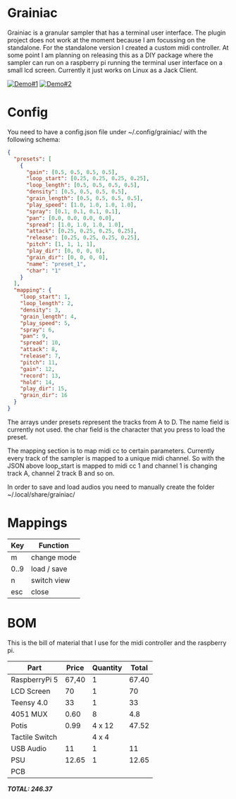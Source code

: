 # Grainiac

Grainiac is a granular sampler that has a terminal user interface. The plugin project does not work at the moment because I am focussing on the standalone. For the standalone version I created a custom midi controller.
At some point I am planning on releasing this as a DIY package where the sampler can run on a raspberry pi running the terminal user interface on a small lcd screen.
Currently it just works on Linux as a Jack Client.

[![Demo#1](https://img.youtube.com/vi/uADcnCzQX3A/0.jpg)](https://www.youtube.com/watch?v=XzJnMVo1ZkM)
[![Demo#2](https://img.youtube.com/vi/uADcnCzQX3A/0.jpg)](https://www.youtube.com/watch?v=uADcnCzQX3A)

# Config

You need to have a config.json file under ~/.config/grainiac/ with the following schema:

```json
{
  "presets": [
    {
      "gain": [0.5, 0.5, 0.5, 0.5],
      "loop_start": [0.25, 0.25, 0.25, 0.25],
      "loop_length": [0.5, 0.5, 0.5, 0.5],
      "density": [0.5, 0.5, 0.5, 0.5],
      "grain_length": [0.5, 0.5, 0.5, 0.5],
      "play_speed": [1.0, 1.0, 1.0, 1.0],
      "spray": [0.1, 0.1, 0.1, 0.1],
      "pan": [0.0, 0.0, 0.0, 0.0],
      "spread": [1.0, 1.0, 1.0, 1.0],
      "attack": [0.25, 0.25, 0.25, 0.25],
      "release": [0.25, 0.25, 0.25, 0.25],
      "pitch": [1, 1, 1, 1],
      "play_dir": [0, 0, 0, 0],
      "grain_dir": [0, 0, 0, 0],
      "name": "preset_1",
      "char": "1"
    }
  ],
  "mapping": {
    "loop_start": 1,
    "loop_length": 2,
    "density": 3,
    "grain_length": 4,
    "play_speed": 5,
    "spray": 6,
    "pan": 9,
    "spread": 10,
    "attack": 8,
    "release": 7,
    "pitch": 11,
    "gain": 12,
    "record": 13,
    "hold": 14,
    "play_dir": 15,
    "grain_dir": 16
  }
}
```

The arrays under presets represent the tracks from A to D.
The name field is currently not used.
the char field is the character that you press to load the preset.

The mapping section is to map midi cc to certain parameters. Currently every track of the sampler is mapped to a unique midi channel. So with the JSON above loop_start is mapped to midi cc 1 and channel 1 is changing track A, channel 2 track B and so on.

In order to save and load audios you need to manually create the folder ~/.local/share/grainiac/

# Mappings
|   Key     |   Function    |
| --------- | ------------- |
|   m       |   change mode |
|   0..9    |   load / save |
|   n       |   switch view | 
|   esc     |   close       |


# BOM

This is the bill of material that I use for the midi controller and the raspberry pi.

| Part           | Price | Quantity | Total |
| -------------- | ----- | -------- | ----- |
| RaspberryPi 5  | 67,40 | 1        | 67.40 |
| LCD Screen     | 70    | 1        | 70    |
| Teensy 4.0     | 33    | 1        | 33    |
| 4051 MUX       | 0.60  | 8        | 4.8   |
| Potis          | 0.99  | 4 x 12   | 47.52 |
| Tactile Switch |       | 4 x 4    |       |
| USB Audio      | 11    | 1        | 11    |
| PSU            | 12.65 | 1        | 12.65 |
| PCB            |       |          |       |

**_TOTAL: 246.37_**
